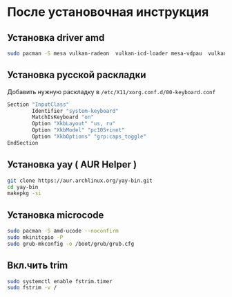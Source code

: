 # После установочная инструкция

## Установка driver amd

```bash
sudo pacman -S mesa vulkan-radeon  vulkan-icd-loader mesa-vdpau  vulkan-mesa-layers --noconfirm
```

## Установка русской раскладки

Добавить нужную раскладку в `/etc/X11/xorg.conf.d/00-keyboard.conf`

```bash
Section "InputClass"
        Identifier "system-keyboard"
        MatchIsKeyboard "on"
        Option "XkbLayout" "us, ru"
        Option "XkbModel" "pc105+inet"
        Option "XkbOptions" "grp:caps_toggle"
EndSection
```

## Установка yay ( AUR Helper )

```bash
git clone https://aur.archlinux.org/yay-bin.git
cd yay-bin
makepkg -si
```

## Установка microcode

```bash
sudo pacman -S amd-ucode --noconfirm
sudo mkinitcpio -P
sudo grub-mkconfig -o /boot/grub/grub.cfg
```

## Вкл.чить trim

```bash
sudo systemctl enable fstrim.timer
sudo fstrim -v /
```
